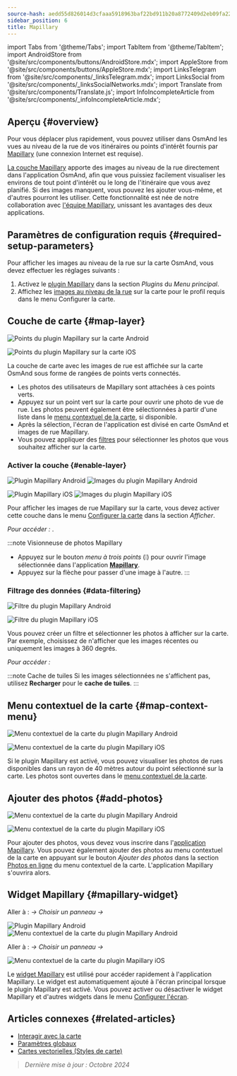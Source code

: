 ```yaml
---
source-hash: aedd55d826014d3cfaaa5918963baf22bd911b20a8772409d2eb09fa220d9c67
sidebar_position: 6
title: Mapillary
---
```

import Tabs from '@theme/Tabs';
import TabItem from '@theme/TabItem';
import AndroidStore from '@site/src/components/buttons/AndroidStore.mdx';
import AppleStore from '@site/src/components/buttons/AppleStore.mdx';
import LinksTelegram from '@site/src/components/_linksTelegram.mdx';
import LinksSocial from '@site/src/components/_linksSocialNetworks.mdx';
import Translate from '@site/src/components/Translate.js';
import InfoIncompleteArticle from '@site/src/components/_infoIncompleteArticle.mdx';

## Aperçu {#overview}

Pour vous déplacer plus rapidement, vous pouvez utiliser dans OsmAnd les vues au niveau de la rue de vos itinéraires ou points d'intérêt fournis par [Mapillary](https://www.mapillary.com/) (une connexion Internet est requise).

[La couche Mapillary](https://www.mapillary.com/) apporte des images au niveau de la rue directement dans l'application OsmAnd, afin que vous puissiez facilement visualiser les environs de tout point d'intérêt ou le long de l'itinéraire que vous avez planifié. Si des images manquent, vous pouvez les ajouter vous-même, et d'autres pourront les utiliser. Cette fonctionnalité est née de notre collaboration avec [l'équipe Mapillary](https://www.mapillary.com/about), unissant les avantages des deux applications.

## Paramètres de configuration requis {#required-setup-parameters}

Pour afficher les images au niveau de la rue sur la carte OsmAnd, vous devez effectuer les réglages suivants :

1. Activez le [plugin Mapillary](../plugins/#enable--disable) dans la section *Plugins* du *Menu principal*.
2. Affichez les [images au niveau de la rue](#enable-layer) sur la carte pour le profil requis dans le menu Configurer la carte.

## Couche de carte {#map-layer}

<Tabs groupId="operating-systems" queryString="current-os">

<TabItem value="android" label="Android">

![Points du plugin Mapillary sur la carte Android](@site/static/img/plugins/mapillary/mapillary_plugin_points_android.png)

</TabItem>

<TabItem value="ios" label="iOS">

![Points du plugin Mapillary sur la carte iOS](@site/static/img/plugins/mapillary/mapillary_plugin_points_ios.png)

</TabItem>

</Tabs>

La couche de carte avec les images de rue est affichée sur la carte OsmAnd sous forme de rangées de points verts connectés.

- Les photos des utilisateurs de Mapillary sont attachées à ces points verts.
- Appuyez sur un point vert sur la carte pour ouvrir une photo de vue de rue. Les photos peuvent également être sélectionnées à partir d'une liste dans le [menu contextuel de la carte](#map-context-menu), si disponible.
- Après la sélection, l'écran de l'application est divisé en carte OsmAnd et images de rue Mapillary.
- Vous pouvez appliquer des [filtres](#data-filtering) pour sélectionner les photos que vous souhaitez afficher sur la carte.

### Activer la couche {#enable-layer}

<Tabs groupId="operating-systems" queryString="current-os">

<TabItem value="android" label="Android">

![Plugin Mapillary Android](@site/static/img/plugins/mapillary/mapilary_enable_layer_1_andr.png) ![Images du plugin Mapillary Android](@site/static/img/plugins/mapillary/mapilary_enable_layer_2_andr.png)

</TabItem>

<TabItem value="ios" label="iOS">

![Plugin Mapillary iOS](@site/static/img/plugins/mapillary/Mapilary_street_level_imagery_ios.png) ![Images du plugin Mapillary iOS](@site/static/img/plugins/mapillary/mapillary_plugin_images_ios.png)

</TabItem>

</Tabs>

Pour afficher les images de rue Mapillary sur la carte, vous devez activer cette couche dans le menu [Configurer la carte](../map/configure-map-menu.md) dans la section *Afficher*.

*Pour accéder : <Translate ids="shared_string_menu,configure_map,street_level_imagery"/>*.

:::note Visionneuse de photos Mapillary

- Appuyez sur le bouton *menu à trois points* (&#8285;) pour ouvrir l'image sélectionnée dans l'application [**Mapillary**](https://www.mapillary.com/mobile-apps).
- Appuyez sur la flèche pour passer d'une image à l'autre.
:::

### Filtrage des données {#data-filtering}

<Tabs groupId="operating-systems" queryString="current-os">

<TabItem value="android" label="Android">

![Filtre du plugin Mapillary Android](@site/static/img/plugins/mapillary/mapillary_config_map_filter_andr.png)

</TabItem>

<TabItem value="ios" label="iOS">

![Filtre du plugin Mapillary iOS](@site/static/img/plugins/mapillary/mapillary_plugin_filter_ios.png)

</TabItem>

</Tabs>

Vous pouvez créer un filtre et sélectionner les photos à afficher sur la carte. Par exemple, choisissez de n'afficher que les images récentes ou uniquement les images à 360 degrés.

*Pour accéder : <Translate ids="shared_string_menu,configure_map,street_level_imagery"/>*

:::note Cache de tuiles
Si les images sélectionnées ne s'affichent pas, utilisez **Recharger** pour le **cache de tuiles**.
:::

## Menu contextuel de la carte {#map-context-menu}

<Tabs groupId="operating-systems" queryString="current-os">

<TabItem value="android" label="Android">

![Menu contextuel de la carte du plugin Mapillary Android](@site/static/img/plugins/mapillary/mapillary_plugin_context_menu_android.png)

</TabItem>

<TabItem value="ios" label="iOS">

![Menu contextuel de la carte du plugin Mapillary iOS](@site/static/img/plugins/mapillary/mapillary_plugin_context_menu_ios.png)

</TabItem>

</Tabs>

Si le plugin Mapillary est activé, vous pouvez visualiser les photos de rues disponibles dans un rayon de 40 mètres autour du point sélectionné sur la carte. Les photos sont ouvertes dans le [menu contextuel de la carte](../map/map-context-menu.md#online-photos).

## Ajouter des photos {#add-photos}

<Tabs groupId="operating-systems" queryString="current-os">

<TabItem value="android" label="Android">

![Menu contextuel de la carte du plugin Mapillary Android](@site/static/img/plugins/mapillary/mapillary_add_photos_andr.png)

</TabItem>

<TabItem value="ios" label="iOS">

![Menu contextuel de la carte du plugin Mapillary iOS](@site/static/img/plugins/mapillary/mapillary_add_photos_ios.png)

</TabItem>

</Tabs>

Pour ajouter des photos, vous devez vous inscrire dans l'[application Mapillary](https://www.mapillary.com/mobile-apps). Vous pouvez également ajouter des photos au menu contextuel de la carte en appuyant sur le bouton *Ajouter des photos* dans la section [Photos en ligne](../map/map-context-menu.md#online-photos) du menu contextuel de la carte. L'application Mapillary s'ouvrira alors.

## Widget Mapillary {#mapillary-widget}

<Tabs groupId="operating-systems" queryString="current-os">

<TabItem value="android" label="Android">

Aller à : *<Translate android="true" ids="shared_string_menu,map_widget_config,shared_string_widgets"/> → Choisir un panneau → <Translate android="true" ids="mapillary"/>*

![Plugin Mapillary Android](@site/static/img/plugins/mapillary/mapillary_widget_1_andr.png) ![Menu contextuel de la carte du plugin Mapillary Android](@site/static/img/plugins/mapillary/mapillary_widget_2_andr.png)

</TabItem>

<TabItem value="ios" label="iOS">

Aller à : *<Translate ios="true" ids="shared_string_menu,layer_map_appearance,shared_string_widgets"/> → Choisir un panneau → <Translate ios="true" ids="mapillary"/>*

![Menu contextuel de la carte du plugin Mapillary iOS](@site/static/img/plugins/mapillary/mapillary_app_activation_ios.png)

</TabItem>

</Tabs>

Le [widget Mapillary](../widgets/info-widgets.md#mapillary-widget) est utilisé pour accéder rapidement à l'application Mapillary. Le widget est automatiquement ajouté à l'écran principal lorsque le plugin Mapillary est activé. Vous pouvez activer ou désactiver le widget Mapillary et d'autres widgets dans le menu [Configurer l'écran](../widgets/configure-screen.md).

## Articles connexes {#related-articles}

- [Interagir avec la carte](../../user/map/interact-with-map.md)
- [Paramètres globaux](../../user/personal/global-settings.md)
- [Cartes vectorielles (Styles de carte)](../../user/map/vector-maps.md)

> *Dernière mise à jour : Octobre 2024*